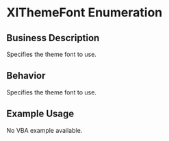 # XlThemeFont Enumeration

## Business Description
Specifies the theme font to use.

## Behavior
Specifies the theme font to use.

## Example Usage
No VBA example available.